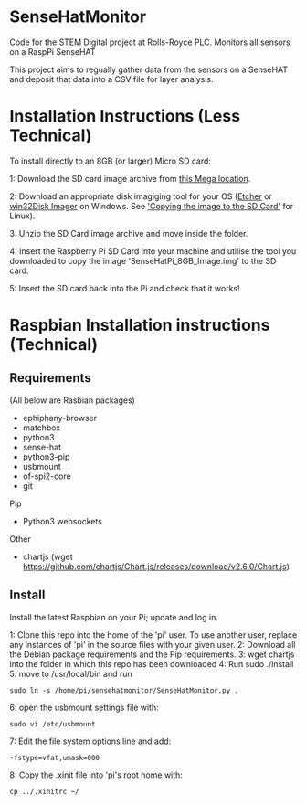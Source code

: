 # SenseHatMonitor
Code for the STEM Digital project at Rolls-Royce PLC. Monitors all sensors on a RaspPi SenseHAT

This project aims to regually gather data from the sensors on a SenseHAT and deposit that data into a CSV file for layer analysis.

# Installation Instructions (Less Technical)

To install directly to an 8GB (or larger) Micro SD card:

 1: Download the SD card image archive from [this Mega location](https://mega.nz/#!KNUxSYaK!3izo3SfoDxCJIo9C3ZNjU9sjYg2Y9o_P_UHxeqfhndE).

 2: Download an appropriate disk imagiging tool for your OS ([Etcher](http://etcher.io/) or [win32Disk Imager](http://www.raspberry-projects.com/pi/pi-operating-systems/win32diskimager) on Windows. See ['Copying the image to the SD Card'](https://www.raspberrypi.org/documentation/installation/installing-images/linux.md) for Linux).

 3: Unzip the SD Card image archive and move inside the folder.

 4: Insert the Raspberry Pi SD Card into your machine and utilise the tool you downloaded to copy the image 'SenseHatPi_8GB_Image.img' to the SD card.

 5: Insert the SD card back into the Pi and check that it works!

# Raspbian Installation instructions (Technical)

## Requirements

(All below are Rasbian packages)

 * ephiphany-browser
 * matchbox
 * python3
 * sense-hat
 * python3-pip
 * usbmount
 * of-spi2-core
 * git

Pip
 * Python3 websockets

Other
 * chartjs (wget https://github.com/chartjs/Chart.js/releases/download/v2.6.0/Chart.js)

## Install

Install the latest Raspbian on your Pi; update and log in.

 1: Clone this repo into the home of the 'pi' user. To use another user, replace
    any instances of 'pi' in the source files with your given user.
 2: Download all the Debian package requirements and the Pip requirements.
 3: wget chartjs into the folder in which this repo has been downloaded
 4: Run 
    sudo ./install
 5: move to /usr/local/bin and run

    sudo ln -s /home/pi/sensehatmonitor/SenseHatMonitor.py .

 6: open the usbmount settings file with:

    sudo vi /etc/usbmount

 7: Edit the file system options line and add:

    -fstype=vfat,umask=000

 8: Copy the .xinit file into 'pi's root home with:

    cp ../.xinitrc ~/
